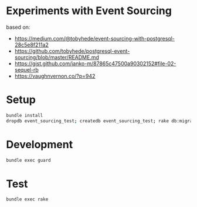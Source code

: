 # Experiments with Event Sourcing

based on:

* https://medium.com/@tobyhede/event-sourcing-with-postgresql-28c5e8f211a2
* https://github.com/tobyhede/postgresql-event-sourcing/blob/master/README.md
* https://gist.github.com/janko-m/87865c47500a90302152#file-02-sequel-rb
* https://vaughnvernon.co/?p=942

# Setup

```bash
bundle install
dropdb event_sourcing_test; createdb event_sourcing_test; rake db:migrate
```

# Development

```bash
bundle exec guard
```

# Test

```bash
bundle exec rake
```
